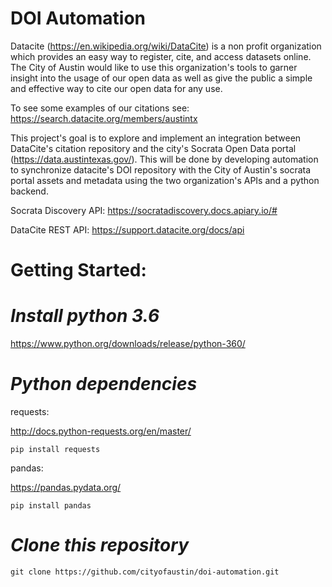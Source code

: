 # DOI Automation

Datacite (https://en.wikipedia.org/wiki/DataCite) is a non profit organization which provides an easy way to register, cite, and access datasets online.
The City of Austin would like to use this organization's tools to garner insight into the usage of our open data as well as give the public a simple and effective way to cite our open data for any use.

To see some examples of our citations see:
https://search.datacite.org/members/austintx

This project's goal is to explore and implement an integration between DataCite's citation repository and the city's Socrata Open Data portal (https://data.austintexas.gov/). This will be done by developing automation to synchronize datacite's DOI repository with the City of Austin's socrata portal assets and metadata using the two organization's APIs and a python backend.

Socrata Discovery API:
https://socratadiscovery.docs.apiary.io/#

DataCite REST API:
https://support.datacite.org/docs/api

# Getting Started:

# _Install python 3.6_

https://www.python.org/downloads/release/python-360/

# _Python dependencies_

requests:

http://docs.python-requests.org/en/master/

```
pip install requests
```

pandas:

https://pandas.pydata.org/

```
pip install pandas
```

# _Clone this repository_

```
git clone https://github.com/cityofaustin/doi-automation.git
```
